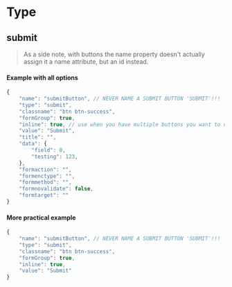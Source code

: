 # Type #
## submit ##

> As a side note, with buttons the name property doesn't actually assign it a name attribute, but an id instead.

#### Example with all options ####

```javascript
{
    "name": "submitButton", // NEVER NAME A SUBMIT BUTTON 'SUBMIT'!!!
    "type": "submit",
    "classname": "btn btn-success",
    "formGroup": true,
    "inline": true, // use when you have multiple buttons you want to display inline with each other
    "value": "Submit",
    "title": "",
    "data": {
        "field": 0,
        "testing": 123,
    },
    "formaction": "",
    "formenctype": "",
    "formmethod": "",
    "formnovalidate": false,
    "formtarget": ""
}
```

#### More practical example ####

```javascript
{
    "name": "submitButton", // NEVER NAME A SUBMIT BUTTON 'SUBMIT'!!!
    "type": "submit",
    "classname": "btn btn-success",
    "formGroup": true,
    "inline": true,
    "value": "Submit"
}
```
